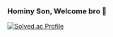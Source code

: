 ### Hominy Son, Welcome bro 👋

[![Solved.ac Profile](http://mazassumnida.wtf/api/v2/generate_badge?boj=백준아이디)](https://solved.ac/ghals0921/)

<!--
**sonst07/sonst07** is a ✨ _special_ ✨ repository because its `README.md` (this file) appears on your GitHub profile.

Here are some ideas to get you started:

- 🔭 I’m currently working on ...
- 🌱 I’m currently learning ...
- 👯 I’m looking to collaborate on ...
- 🤔 I’m looking for help with ...
- 💬 Ask me about ...
- 📫 How to reach me: ...
- 😄 Pronouns: ...
- ⚡ Fun fact: ...
-->
